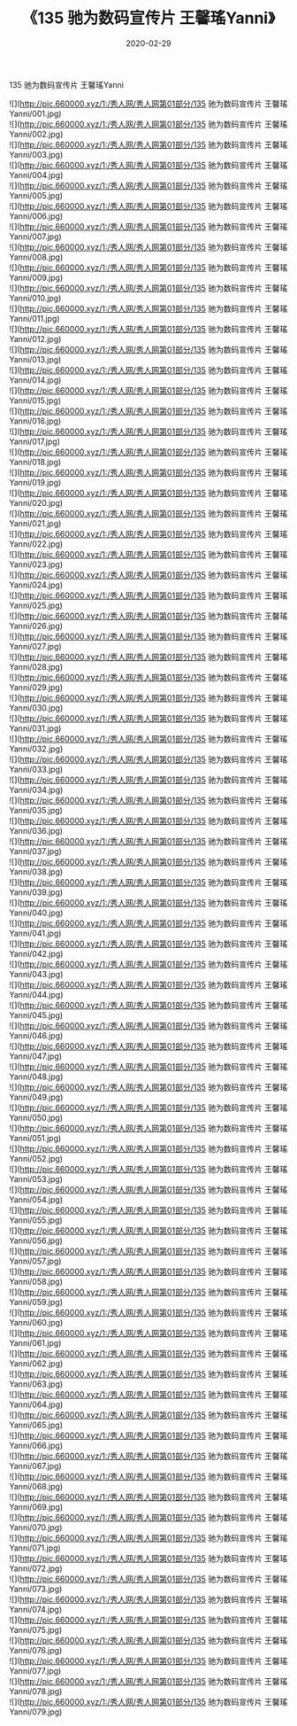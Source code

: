 ﻿---
layout: post
title:  《135 驰为数码宣传片 王馨瑤Yanni》
date:   2020-02-29
img: http://pic.660000.xyz/1:/秀人网/秀人网第01部分/135 驰为数码宣传片 王馨瑤Yanni/000.jpg
categories: [美女, 清纯, 唯美]
---

135 驰为数码宣传片 王馨瑤Yanni

  ![](http://pic.660000.xyz/1:/秀人网/秀人网第01部分/135 驰为数码宣传片 王馨瑤Yanni/001.jpg) <br> ![](http://pic.660000.xyz/1:/秀人网/秀人网第01部分/135 驰为数码宣传片 王馨瑤Yanni/002.jpg) <br> ![](http://pic.660000.xyz/1:/秀人网/秀人网第01部分/135 驰为数码宣传片 王馨瑤Yanni/003.jpg) <br> ![](http://pic.660000.xyz/1:/秀人网/秀人网第01部分/135 驰为数码宣传片 王馨瑤Yanni/004.jpg) <br> ![](http://pic.660000.xyz/1:/秀人网/秀人网第01部分/135 驰为数码宣传片 王馨瑤Yanni/005.jpg) <br> ![](http://pic.660000.xyz/1:/秀人网/秀人网第01部分/135 驰为数码宣传片 王馨瑤Yanni/006.jpg) <br> ![](http://pic.660000.xyz/1:/秀人网/秀人网第01部分/135 驰为数码宣传片 王馨瑤Yanni/007.jpg) <br> ![](http://pic.660000.xyz/1:/秀人网/秀人网第01部分/135 驰为数码宣传片 王馨瑤Yanni/008.jpg) <br> ![](http://pic.660000.xyz/1:/秀人网/秀人网第01部分/135 驰为数码宣传片 王馨瑤Yanni/009.jpg) <br> ![](http://pic.660000.xyz/1:/秀人网/秀人网第01部分/135 驰为数码宣传片 王馨瑤Yanni/010.jpg) <br> ![](http://pic.660000.xyz/1:/秀人网/秀人网第01部分/135 驰为数码宣传片 王馨瑤Yanni/011.jpg) <br> ![](http://pic.660000.xyz/1:/秀人网/秀人网第01部分/135 驰为数码宣传片 王馨瑤Yanni/012.jpg) <br> ![](http://pic.660000.xyz/1:/秀人网/秀人网第01部分/135 驰为数码宣传片 王馨瑤Yanni/013.jpg) <br> ![](http://pic.660000.xyz/1:/秀人网/秀人网第01部分/135 驰为数码宣传片 王馨瑤Yanni/014.jpg) <br> ![](http://pic.660000.xyz/1:/秀人网/秀人网第01部分/135 驰为数码宣传片 王馨瑤Yanni/015.jpg) <br> ![](http://pic.660000.xyz/1:/秀人网/秀人网第01部分/135 驰为数码宣传片 王馨瑤Yanni/016.jpg) <br> ![](http://pic.660000.xyz/1:/秀人网/秀人网第01部分/135 驰为数码宣传片 王馨瑤Yanni/017.jpg) <br> ![](http://pic.660000.xyz/1:/秀人网/秀人网第01部分/135 驰为数码宣传片 王馨瑤Yanni/018.jpg) <br> ![](http://pic.660000.xyz/1:/秀人网/秀人网第01部分/135 驰为数码宣传片 王馨瑤Yanni/019.jpg) <br> ![](http://pic.660000.xyz/1:/秀人网/秀人网第01部分/135 驰为数码宣传片 王馨瑤Yanni/020.jpg) <br> ![](http://pic.660000.xyz/1:/秀人网/秀人网第01部分/135 驰为数码宣传片 王馨瑤Yanni/021.jpg) <br> ![](http://pic.660000.xyz/1:/秀人网/秀人网第01部分/135 驰为数码宣传片 王馨瑤Yanni/022.jpg) <br> ![](http://pic.660000.xyz/1:/秀人网/秀人网第01部分/135 驰为数码宣传片 王馨瑤Yanni/023.jpg) <br> ![](http://pic.660000.xyz/1:/秀人网/秀人网第01部分/135 驰为数码宣传片 王馨瑤Yanni/024.jpg) <br> ![](http://pic.660000.xyz/1:/秀人网/秀人网第01部分/135 驰为数码宣传片 王馨瑤Yanni/025.jpg) <br> ![](http://pic.660000.xyz/1:/秀人网/秀人网第01部分/135 驰为数码宣传片 王馨瑤Yanni/026.jpg) <br> ![](http://pic.660000.xyz/1:/秀人网/秀人网第01部分/135 驰为数码宣传片 王馨瑤Yanni/027.jpg) <br> ![](http://pic.660000.xyz/1:/秀人网/秀人网第01部分/135 驰为数码宣传片 王馨瑤Yanni/028.jpg) <br> ![](http://pic.660000.xyz/1:/秀人网/秀人网第01部分/135 驰为数码宣传片 王馨瑤Yanni/029.jpg) <br> ![](http://pic.660000.xyz/1:/秀人网/秀人网第01部分/135 驰为数码宣传片 王馨瑤Yanni/030.jpg) <br> ![](http://pic.660000.xyz/1:/秀人网/秀人网第01部分/135 驰为数码宣传片 王馨瑤Yanni/031.jpg) <br> ![](http://pic.660000.xyz/1:/秀人网/秀人网第01部分/135 驰为数码宣传片 王馨瑤Yanni/032.jpg) <br> ![](http://pic.660000.xyz/1:/秀人网/秀人网第01部分/135 驰为数码宣传片 王馨瑤Yanni/033.jpg) <br> ![](http://pic.660000.xyz/1:/秀人网/秀人网第01部分/135 驰为数码宣传片 王馨瑤Yanni/034.jpg) <br> ![](http://pic.660000.xyz/1:/秀人网/秀人网第01部分/135 驰为数码宣传片 王馨瑤Yanni/035.jpg) <br> ![](http://pic.660000.xyz/1:/秀人网/秀人网第01部分/135 驰为数码宣传片 王馨瑤Yanni/036.jpg) <br> ![](http://pic.660000.xyz/1:/秀人网/秀人网第01部分/135 驰为数码宣传片 王馨瑤Yanni/037.jpg) <br> ![](http://pic.660000.xyz/1:/秀人网/秀人网第01部分/135 驰为数码宣传片 王馨瑤Yanni/038.jpg) <br> ![](http://pic.660000.xyz/1:/秀人网/秀人网第01部分/135 驰为数码宣传片 王馨瑤Yanni/039.jpg) <br> ![](http://pic.660000.xyz/1:/秀人网/秀人网第01部分/135 驰为数码宣传片 王馨瑤Yanni/040.jpg) <br> ![](http://pic.660000.xyz/1:/秀人网/秀人网第01部分/135 驰为数码宣传片 王馨瑤Yanni/041.jpg) <br> ![](http://pic.660000.xyz/1:/秀人网/秀人网第01部分/135 驰为数码宣传片 王馨瑤Yanni/042.jpg) <br> ![](http://pic.660000.xyz/1:/秀人网/秀人网第01部分/135 驰为数码宣传片 王馨瑤Yanni/043.jpg) <br> ![](http://pic.660000.xyz/1:/秀人网/秀人网第01部分/135 驰为数码宣传片 王馨瑤Yanni/044.jpg) <br> ![](http://pic.660000.xyz/1:/秀人网/秀人网第01部分/135 驰为数码宣传片 王馨瑤Yanni/045.jpg) <br> ![](http://pic.660000.xyz/1:/秀人网/秀人网第01部分/135 驰为数码宣传片 王馨瑤Yanni/046.jpg) <br> ![](http://pic.660000.xyz/1:/秀人网/秀人网第01部分/135 驰为数码宣传片 王馨瑤Yanni/047.jpg) <br> ![](http://pic.660000.xyz/1:/秀人网/秀人网第01部分/135 驰为数码宣传片 王馨瑤Yanni/048.jpg) <br> ![](http://pic.660000.xyz/1:/秀人网/秀人网第01部分/135 驰为数码宣传片 王馨瑤Yanni/049.jpg) <br> ![](http://pic.660000.xyz/1:/秀人网/秀人网第01部分/135 驰为数码宣传片 王馨瑤Yanni/050.jpg) <br> ![](http://pic.660000.xyz/1:/秀人网/秀人网第01部分/135 驰为数码宣传片 王馨瑤Yanni/051.jpg) <br> ![](http://pic.660000.xyz/1:/秀人网/秀人网第01部分/135 驰为数码宣传片 王馨瑤Yanni/052.jpg) <br> ![](http://pic.660000.xyz/1:/秀人网/秀人网第01部分/135 驰为数码宣传片 王馨瑤Yanni/053.jpg) <br> ![](http://pic.660000.xyz/1:/秀人网/秀人网第01部分/135 驰为数码宣传片 王馨瑤Yanni/054.jpg) <br> ![](http://pic.660000.xyz/1:/秀人网/秀人网第01部分/135 驰为数码宣传片 王馨瑤Yanni/055.jpg) <br> ![](http://pic.660000.xyz/1:/秀人网/秀人网第01部分/135 驰为数码宣传片 王馨瑤Yanni/056.jpg) <br> ![](http://pic.660000.xyz/1:/秀人网/秀人网第01部分/135 驰为数码宣传片 王馨瑤Yanni/057.jpg) <br> ![](http://pic.660000.xyz/1:/秀人网/秀人网第01部分/135 驰为数码宣传片 王馨瑤Yanni/058.jpg) <br> ![](http://pic.660000.xyz/1:/秀人网/秀人网第01部分/135 驰为数码宣传片 王馨瑤Yanni/059.jpg) <br> ![](http://pic.660000.xyz/1:/秀人网/秀人网第01部分/135 驰为数码宣传片 王馨瑤Yanni/060.jpg) <br> ![](http://pic.660000.xyz/1:/秀人网/秀人网第01部分/135 驰为数码宣传片 王馨瑤Yanni/061.jpg) <br> ![](http://pic.660000.xyz/1:/秀人网/秀人网第01部分/135 驰为数码宣传片 王馨瑤Yanni/062.jpg) <br> ![](http://pic.660000.xyz/1:/秀人网/秀人网第01部分/135 驰为数码宣传片 王馨瑤Yanni/063.jpg) <br> ![](http://pic.660000.xyz/1:/秀人网/秀人网第01部分/135 驰为数码宣传片 王馨瑤Yanni/064.jpg) <br> ![](http://pic.660000.xyz/1:/秀人网/秀人网第01部分/135 驰为数码宣传片 王馨瑤Yanni/065.jpg) <br> ![](http://pic.660000.xyz/1:/秀人网/秀人网第01部分/135 驰为数码宣传片 王馨瑤Yanni/066.jpg) <br> ![](http://pic.660000.xyz/1:/秀人网/秀人网第01部分/135 驰为数码宣传片 王馨瑤Yanni/067.jpg) <br> ![](http://pic.660000.xyz/1:/秀人网/秀人网第01部分/135 驰为数码宣传片 王馨瑤Yanni/068.jpg) <br> ![](http://pic.660000.xyz/1:/秀人网/秀人网第01部分/135 驰为数码宣传片 王馨瑤Yanni/069.jpg) <br> ![](http://pic.660000.xyz/1:/秀人网/秀人网第01部分/135 驰为数码宣传片 王馨瑤Yanni/070.jpg) <br> ![](http://pic.660000.xyz/1:/秀人网/秀人网第01部分/135 驰为数码宣传片 王馨瑤Yanni/071.jpg) <br> ![](http://pic.660000.xyz/1:/秀人网/秀人网第01部分/135 驰为数码宣传片 王馨瑤Yanni/072.jpg) <br> ![](http://pic.660000.xyz/1:/秀人网/秀人网第01部分/135 驰为数码宣传片 王馨瑤Yanni/073.jpg) <br> ![](http://pic.660000.xyz/1:/秀人网/秀人网第01部分/135 驰为数码宣传片 王馨瑤Yanni/074.jpg) <br> ![](http://pic.660000.xyz/1:/秀人网/秀人网第01部分/135 驰为数码宣传片 王馨瑤Yanni/075.jpg) <br> ![](http://pic.660000.xyz/1:/秀人网/秀人网第01部分/135 驰为数码宣传片 王馨瑤Yanni/076.jpg) <br> ![](http://pic.660000.xyz/1:/秀人网/秀人网第01部分/135 驰为数码宣传片 王馨瑤Yanni/077.jpg) <br> ![](http://pic.660000.xyz/1:/秀人网/秀人网第01部分/135 驰为数码宣传片 王馨瑤Yanni/078.jpg) <br> ![](http://pic.660000.xyz/1:/秀人网/秀人网第01部分/135 驰为数码宣传片 王馨瑤Yanni/079.jpg) <br>